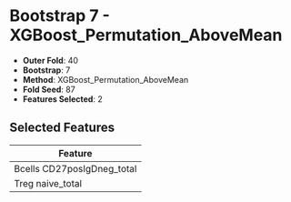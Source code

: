 # Bootstrap 7 - XGBoost_Permutation_AboveMean

- **Outer Fold**: 40
- **Bootstrap**: 7
- **Method**: XGBoost_Permutation_AboveMean
- **Fold Seed**: 87
- **Features Selected**: 2

## Selected Features

| Feature |
|---------|
| Bcells CD27posIgDneg_total |
| Treg naive_total |
